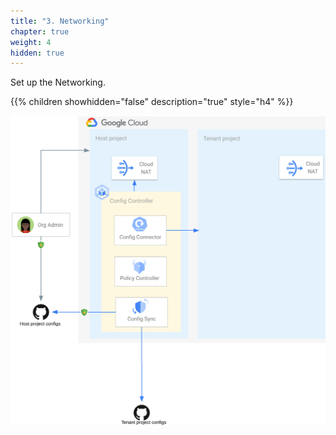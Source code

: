 ```yaml
---
title: "3. Networking"
chapter: true
weight: 4
hidden: true
---
```

Set up the Networking.

{{% children showhidden="false" description="true" style="h4" %}}

![Networking overview](/images/networking-overview.png?width=50pc)